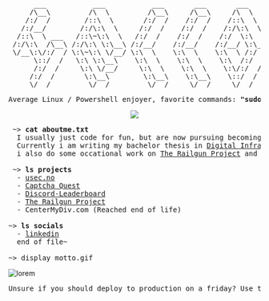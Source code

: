 <pre>
      ___           ___           ___       ___       ___     
     /\__\         /\  \         /\__\     /\__\     /\  \    
    /:/  /        /::\  \       /:/  /    /:/  /    /::\  \   
   /:/__/        /:/\:\  \     /:/  /    /:/  /    /:/\:\  \  
  /::\  \ ___   /::\~\:\  \   /:/  /    /:/  /    /:/  \:\  \ 
 /:/\:\  /\__\ /:/\:\ \:\__\ /:/__/    /:/__/    /:/__/ \:\__\
 \/__\:\/:/  / \:\~\:\ \/__/ \:\  \    \:\  \    \:\  \ /:/  /
      \::/  /   \:\ \:\__\    \:\  \    \:\  \    \:\  /:/  / 
      /:/  /     \:\ \/__/     \:\  \    \:\  \    \:\/:/  /  
     /:/  /       \:\__\        \:\__\    \:\__\    \::/  /   
     \/__/         \/__/         \/__/     \/__/     \/__/    
</pre>

<pre>
Average Linux / Powershell enjoyer, favorite commands: <strong>"sudo rm -rf"</strong> and <strong>"git push --force"</strong>
</pre>

<p align="center">
  <a href="https://skillicons.dev">
    <img src="https://skillicons.dev/icons?i=git,linux,c,cpp,pwsh,bash,blender,discord,firebase,mysql,html,css,js,react,materialui" />
  </a>
</p>

<pre>
 ~> <strong>cat aboutme.txt</strong>
  I usually just code for fun, but are now pursuing becoming a functional member of society heh.
  Currently i am writing my bachelor thesis in <a href="https://www.ntnu.no/studier/bdigsec">Digital Infrastructure and Cybersecurity</a>,
  i also do some occational work on <a href="https://github.com/urb4n3/The-Railgun-Project">The Railgun Project</a> and <a href="https://usec.no">usec.no</a>.
  
 ~> <strong>ls projects</strong>
  - <a href="https://usec.no">usec.no</a>
  - <a href="https://captcha-quest.web.app/">Captcha Quest</a>
  - <a href="https://github.com/urb4n3/Discord-Leaderboard">Discord-Leaderboard</a>
  - <a href="https://github.com/urb4n3/The-Railgun-Project">The Railgun Project</a>
  - CenterMyDiv.com (Reached end of life)

~> <strong>ls socials</strong>
  - <a rel=me href="https://www.linkedin.com/in/elias-johansen-0a092a233/">linkedin</a>
  end of file~

~> display motto.gif
</pre>
![lorem](https://github.com/urb4n3/urb4n3/assets/120412864/b3263172-4471-4435-8ec3-e12e18a0fb38)
<pre>
Unsure if you should deploy to production on a friday? Use this: <a href="https://shouldideploy.today">https://shouldideploy.today</a>
</pre>
